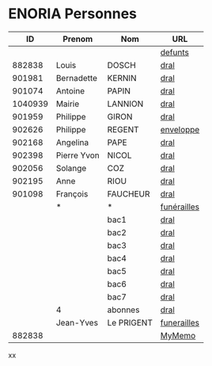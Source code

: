 # ENORIA Personnes

| ID | Prenom | Nom | URL |
| -- | ------ | --- | --- |
|  | |  |[defunts](https://web.enoria.app/personne/defunts)|
| 882838 | Louis | DOSCH |[dral](https://web.enoria.app/tools/documentspdf/?p=882838&g=29621&titredoc=&doc=23355&orientation=landscape&preview=pdf&format=a4&optionsName=mybac,mydepot,mydist&optionsValue=Trois,Zero,Zero)|
| 901981 | Bernadette | KERNIN |[dral](https://web.enoria.app/tools/documentspdf/?p=901981&g=29621&titredoc=&doc=23355&orientation=landscape&preview=pdf&format=a4&optionsName=mybac,mydepot,mydist&optionsValue=Cinq,Zero,Zero)|
| 901074 | Antoine | PAPIN |[dral](https://web.enoria.app/tools/documentspdf/?p=901074&g=29621&titredoc=&doc=23355&orientation=landscape&preview=pdf&format=a4&optionsName=mybac,mydepot,mydist&optionsValue=Trois,Zero,Zero)|
| 1040939 | Mairie | LANNION |[dral](https://web.enoria.app/tools/documentspdf/?p=1040939&g=29621&titredoc=&doc=23355&orientation=landscape&preview=pdf&format=a4&optionsName=mybac,mydepot,mydist&optionsValue=Un,Zero,Zero)|
| 901959 | Philippe | GIRON |[dral](https://web.enoria.app/tools/documentspdf/?p=901959&g=29621&titredoc=&doc=23355&orientation=landscape&preview=pdf&format=a4&optionsName=mybac,mydepot,mydist&optionsValue=Un,Zero,Zero)|
| 902626 | Philippe | REGENT |[enveloppe](https://web.enoria.app/tools/documentspdf/?p=902616&titredoc=&doc=288&orientation=portrait&preview=html&format=a4)|
| 902168   | Angelina | PAPE |[dral](https://web.enoria.app/tools/documentspdf/?p=902168&g=29621&titredoc=&doc=23355&orientation=landscape&preview=pdf&format=a4&optionsName=mybac,mydepot,mydist&optionsValue=Sept,Zero,Zero)|
| 902398   | Pierre Yvon | NICOL |[dral](https://web.enoria.app/tools/documentspdf/?p=902314&g=29621&titredoc=&doc=23355&orientation=landscape&preview=pdf&format=a4&optionsName=mybac,mydepot,mydist&optionsValue=Trois,Zero,Zero)|
| 902056| Solange | COZ |[dral](https://web.enoria.app/tools/documentspdf/?p=902056&g=29621&titredoc=&doc=23355&orientation=landscape&preview=pdf&format=a4&optionsName=mybac,mydepot,mydist&optionsValue=Trois,Zero,Zero)|
| 902195 | Anne | RIOU |[dral](https://web.enoria.app/tools/documentspdf/?p=902195&g=29621&titredoc=&doc=23355&orientation=landscape&preview=pdf&format=a4&optionsName=mybac,mydepot,mydist&optionsValue=Trois,Zero,Zero)|
| 901098| François | FAUCHEUR |[dral](https://web.enoria.app/tools/documentspdf/?p=901098&g=29621&titredoc=&doc=23355&orientation=landscape&preview=pdf&format=a4&optionsName=mybac,mydepot,mydist&optionsValue=Trois,Zero,Zero) |
| | * | * |[funérailles](https://web.enoria.app/tools/documentspdf/?p=1042904,1032503,1060976,1054182,1032576,1040757,1045837,1054203,902273,1040748,902590,1040786,1054219,1054241,1060995,1061635,901398,1040769,1051692,1064658,1055913,1039011,901407,902109,1033084,1033972,1045830,1058278,1045857,1045849,1040811,902129,1033342,901524,1038993,1053367,1045876,901443,901531,1053384,1045864,1058248,1040815,1064643,901449,1064668,1033994,901457,1045814,901744&titredoc=&doc=23380&orientation=portrait&preview=html&format=a4)|
|  |  | bac1 |[dral](https://web.enoria.app/tools/documentspdf/?g=29621&titredoc=&doc=23355&orientation=landscape&preview=pdf&format=a4&optionsName=mybac,mydepot,mydist&optionsValue=Un,Zero,Zero)|
|  |  | bac2 |[dral](https://web.enoria.app/tools/documentspdf/?g=29621&titredoc=&doc=23355&orientation=landscape&preview=pdf&format=a4&optionsName=mybac,mydepot,mydist&optionsValue=Deux,Zero,Zero)|
|  |  | bac3 |[dral](https://web.enoria.app/tools/documentspdf/?g=29621&titredoc=&doc=23355&orientation=landscape&preview=pdf&format=a4&optionsName=mybac,mydepot,mydist&optionsValue=Trois,Zero,Zero)|
|  |  | bac4 |[dral](https://web.enoria.app/tools/documentspdf/?g=29621&titredoc=&doc=23355&orientation=landscape&preview=pdf&format=a4&optionsName=mybac,mydepot,mydist&optionsValue=Quatre,Zero,Zero)|
|  |  | bac5 |[dral](https://web.enoria.app/tools/documentspdf/?g=29621&titredoc=&doc=23355&orientation=landscape&preview=pdf&format=a4&optionsName=mybac,mydepot,mydist&optionsValue=Cinq,Zero,Zero)|
|  |  | bac6 |[dral](https://web.enoria.app/tools/documentspdf/?g=29621&titredoc=&doc=23355&orientation=landscape&preview=pdf&format=a4&optionsName=mybac,mydepot,mydist&optionsValue=Six,Zero,Zero)|
|  |  | bac7 |[dral](https://web.enoria.app/tools/documentspdf/?g=29621&titredoc=&doc=23355&orientation=landscape&preview=pdf&format=a4&optionsName=mybac,mydepot,mydist&optionsValue=Sept,Zero,Zero)|
|  | 4 | abonnes |[dral](https://web.enoria.app/tools/documentspdf/?p=882838,901126,901098,902315&g=29621&titredoc=&doc=23355&orientation=landscape&preview=pdf&format=a4&optionsName=mybac,mydepot,mydist&optionsValue=Trois,Zero,Zero)|
| | Jean-Yves | Le PRIGENT | [funerailles](https://web.enoria.app/tools/documentspdf/?p=1064668&titredoc=&doc=23380&orientation=portrait&preview=html&format=a4)|
| 882838 |  | |[MyMemo](https://web.enoria.app/tools/documentspdf/?p=901273,882838&titredoc=&doc=23487&orientation=portrait&preview=html&format=a4)|

xx


